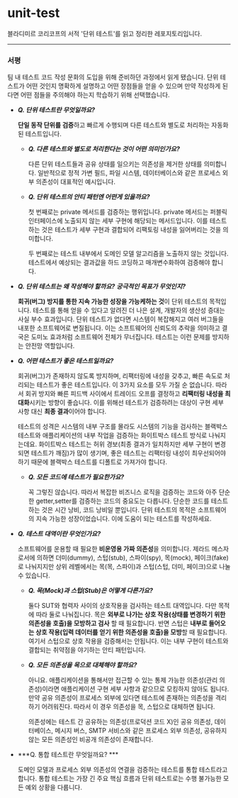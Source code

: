 # unit-test
블라디미르 코리코프의 서적 '단위 테스트'를 읽고 정리한 레포지토리입니다.

---

### 서평

팀 내 테스트 코드 작성 문화의 도입을 위해 준비하던 과정에서 읽게 됐습니다. 단위 테스트가 어떤 것인지 명확하게 설명하고 어떤 장점들을 얻을 수 있으며 만약 작성하게 된다면 어떤 점들을 주의해야 하는지 학습하기 위해 선택했습니다. 

- ***Q. 단위 테스트란 무엇일까요?***

    **단일 동작 단위를 검증**하고 빠르게 수행되며 다른 테스트와 별도로 처리하는 자동화된 테스트입니다.
    
    - ***Q. 다른 테스트와 별도로 처리한다는 것이 어떤 의미인가요?***
    
        다른 단위 테스트들과 공유 상태를 일으키는 의존성을 제거한 상태를 의미합니다. 일반적으로 정적 가변 필드, 파일 시스템, 데이터베이스와 같은 프로세스 외부 의존성이 대표적인 예시입니다.
        
    - ***Q. 단위 테스트의 안티 패턴엔 어떤게 있을까요?***
    
        첫 번째로는 private 메서드를 검증하는 행위입니다. private 메서드는 퍼블릭 인터페이스에 노출되지 않는 세부 구현에 해당되는 메서드입니다. 이를 테스트하는 것은 테스트가 세부 구현과 결합되어 리팩토링 내성을 잃어버리는 것을 의미합니다.
        
        두 번째로는 테스트 내부에서 도메인 모델 알고리즘을 노출하지 않는 것입니다. 테스트에서 예상되는 결과값을 하드 코딩하고 매개변수화하여 검증해야 합니다.
        

- ***Q. 단위 테스트는 왜 작성해야 할까요? 궁극적인 목표가 무엇인지?***

    **회귀(버그) 방지를 통한 지속 가능한 성장을 가능케하는 것**이 단위 테스트의 목적입니다. 테스트를 통해 얻을 수 있다고 알려진 더 나은 설계, 개발자의 생산성 증대는 사실 부수 효과입니다. 단위 테스트가 없다면 시스템이 복잡해지고 여러 버그들을 내포한 소프트웨어로 변질됩니다. 이는 소프트웨어의 신뢰도의 추락을 의미하고 결국은 도미노 효과처럼 소프트웨어 전체가 무너집니다. 테스트는 이런 문제를 방지하는 안전망 역할입니다.
    
- ***Q. 어떤 테스트가 좋은 테스트일까요?***
    
    회귀(버그)가 존재하지 않도록 방지하며, 리팩터링에 내성을 갖추고, 빠른 속도로 처리되는 테스트가 좋은 테스트입니다. 이 3가지 요소를 모두 가질 순 없습니다. 따라서 회귀 방지와 빠른 피드백 사이에서 트레이드 오프를 결정하고 **리팩터링 내성을 최대화**시키는 방향이 좋습니다. 이를 위해선 테스트가 검증하려는 대상이 구현 세부 사항 대신 **최종 결과**이어야  합니다.
        
    테스트의 성격은 시스템의 내부 구조를 몰라도 시스템의 기능을 검사하는 블랙박스 테스트와 애플리케이션의 내부 작업을 검증하는 화이트박스 테스트 방식로 나눠지는데요. 화이트박스 테스트는 허위 경보(최종 결과가 일치하지만 세부 구현이 변경되면 테스트가 깨짐)가 많이 생기며, 좋은 테스트는 리팩터링 내성이 최우선되어야 하기 때문에 블랙박스 테스트를 디폴트로 가져가야 합니다.
        
    - ***Q. 모든 코드에 테스트가 필요한가요?***
    
        꼭 그렇진 않습니다. 따라서 복잡한 비즈니스 로직을 검증하는 코드와 아주 단순한 getter,setter를 검증하는 코드의 중요도는 다릅니다. 단순한 코드를 테스트하는 것은 시간 낭비, 코드 낭비일 뿐입니다. 단위 테스트의 목적은 소프트웨어의 지속 가능한 성장이었습니다. 이에 도움이 되는 테스트를 작성하세요.
        
- ***Q. 테스트 대역이란 무엇인가요?***

    소프트웨어를 운용할 때 필요한 **비운영용 가짜 의존성**을 의미합니다. 제라드 메스자로서에 의하면 더미(dummy), 스텁(stub), 스파이(spy), 목(mock), 페이크(fake)로 나눠지지만 상위 레벨에서는 목(목, 스파이)과 스텁(스텁, 더미, 페이크)으로 나눌 수 있습니다.
        
    - ***Q. 목(Mock)과 스텁(Stub)은 어떻게 다른가요?***

        둘다 SUT와 협력자 사이의 상호작용을 검사하는 테스트 대역입니다. 다만 목적에 따라 둘로 나눠집니다. 목은 **외부로 나가는 상호 작용(상태를 변경하기 위한 의존성을 호출)을 모방하고 검사** 할 때 필요합니다. 반면 스텁은 **내부로 들어오는 상호 작용(입력 데이터를 얻기 위한 의존성을 호출)을 모방**할 때 필요합니다. 여기서 스텁으로 상호 작용을 검증해서는 안됩니다. 이는 내부 구현이 테스트와 결합되는 취약점을 야기하는 안티 패턴입니다.
    
    - ***Q. 모든 의존성을 목으로 대체해야 할까요?***
    
        아니요. 애플리케이션을 통해서만 접근할 수 있는 통제 가능한 의존성(관리 의존성)이라면 애플리케이션 구현 세부 사항과 같으므로 모킹하지 않아도 됩니다. 만약 공유 의존성이 프로세스 외부에 있다면 테스트에 존재하는 의존성을 격리하기 어려워진다. 따라서 이 경우 의존성을 목, 스텁으로 대체하면 됩니다.
        
        의존성에는 테스트 간 공유하는 의존성(프로덕션 코드 X)인 공유 의존성, 데이터베이스, 메시지 버스, SMTP 서비스와 같은 프로세스 외부 의존성, 공유하지 않는 모든 의존성인 비공개 의존성이 존재합니다.    
        
- ***Q. 통합 테스트란 무엇일까요? ***

    도메인 모델과 프로세스 외부 의존성의 연결을 검증하는 테스트를 통합 테스트라고 합니다. 통합 테스트는 가장 긴 주요 핵심 흐름과 단위 테스트로는 수행 불가능한 모든 예외 상황을 다룹니다.
        
